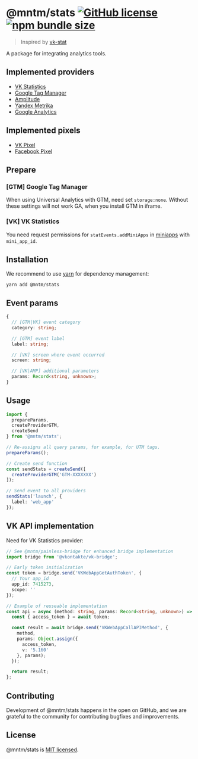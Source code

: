# @mntm/stats [![GitHub license](https://img.shields.io/badge/license-MIT-blue.svg)](https://github.com/maxi-team/stats/blob/master/LICENSE) [![npm bundle size](https://img.shields.io/bundlephobia/min/@mntm/stats)](https://bundlephobia.com/result?p=@mntm/stats)

> Inspired by [vk-stat](https://github.com/denismart/vk-stat)

A package for integrating analytics tools.

## Implemented providers

- [VK Statistics](https://vk.com/dev/statEvents.addMiniApps)
- [Google Tag Manager](https://tagmanager.google.com)
- [Amplitude](https://amplitude.com)
- [Yandex Metrika](https://metrika.yandex.ru)
- [Google Analytics](https://analytics.google.com)

## Implemented pixels

- [VK Pixel](https://vk.com/faq12142)
- [Facebook Pixel](https://www.facebook.com/business/learn/facebook-ads-pixel)

## Prepare

### [GTM] Google Tag Manager

When using Universal Analytics with GTM, need set `storage:none`. Without these settings will not work GA, when you install GTM in iframe.

### [VK] VK Statistics

You need request permissions for `statEvents.addMiniApps` in [miniapps](http://vk.link/miniapps) with `mini_app_id`.

## Installation

We recommend to use [yarn](https://classic.yarnpkg.com/en/docs/install/) for dependency management:

```shell
yarn add @mntm/stats
```

## Event params

```typescript
{
  // [GTM|VK] event category
  category: string;

  // [GTM] event label
  label: string;

  // [VK] screen where event occurred
  screen: string;

  // [VK|AMP] additional parameters
  params: Record<string, unknown>;
}
```

## Usage

```typescript
import {
  prepareParams,
  createProviderGTM,
  createSend
} from '@mntm/stats';

// Re-assigns all query params, for example, for UTM tags.
prepareParams();

// Create send function
const sendStats = createSend([
  createProviderGTM('GTM-XXXXXXX')
]);

// Send event to all providers
sendStats('launch', {
  label: 'web_app'
});
```

## VK API implementation

Need for VK Statistics provider:

```typescript
// See @mntm/painless-bridge for enhanced bridge implementation
import bridge from '@vkontakte/vk-bridge';

// Early token initialization
const token = bridge.send('VKWebAppGetAuthToken', {
  // Your app_id
  app_id: 7415273,
  scope: ''
});

// Example of reuseable implementation
const api = async (method: string, params: Record<string, unknown>) => {
  const { access_token } = await token;

  const result = await bridge.send('VKWebAppCallAPIMethod', {
    method,
    params: Object.assign({
      access_token,
      v: '5.160'
    }, params);
  });

  return result;
};
```

## Contributing

Development of @mntm/stats happens in the open on GitHub, and we are grateful to the community for contributing bugfixes and improvements.

## License

@mntm/stats is [MIT licensed](./LICENSE).

